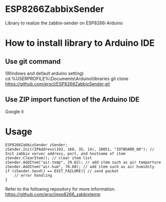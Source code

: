 # ESP8266ZabbixSender
Library to realize the zabbix-sender on ESP8266-Arduino

# How to install library to Arduino IDE
## Use git command
(Windows and default arduino setting)  
    cd %USERPROFILE%\Documents\Arduino\libraries
    git clone https://github.com/erscl/ESP8266ZabbixSender.git
## Use ZIP import function of the Arduino IDE
Google it

# Usage
    ESP8266ZabbixSender zSender;
    zSender.Init(IPAddress(192, 168, 35, 14), 10051, "IOTBOARD_00"); // Init zabbix server address, port, and hostname of item
    zSender.ClearItem(); // clear item list
    zSender.AddItem("air.temp", 29.62); // add item such as air temperture
    zSender.AddItem("air.hum", 70.60); // add item such as air humidity
    if (zSender.Send() == EXIT_FAILURE){ // send packet
        // error handling
    }
Refer to the following repository for more information.  
https://github.com/erscl/esp8266_zabbixtemp
